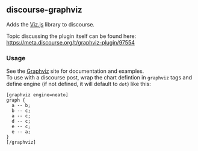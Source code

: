 ## discourse-graphviz

Adds the [Viz.js](https://github.com/mdaines/viz.js) library to discourse.

Topic discussing the plugin itself can be found here: https://meta.discourse.org/t/graphviz-plugin/97554

### Usage

See the [Graphviz](https://www.graphviz.org/documentation/) site for documentation and examples.  
To use with a discourse post, wrap the chart defintion in `graphviz` tags and define engine (if not defined, it will default to `dot`) like this:

```
[graphviz engine=neato]
graph {
  a -- b;
  b -- c;
  a -- c;
  d -- c;
  e -- c;
  e -- a;
}
[/graphviz]
```
